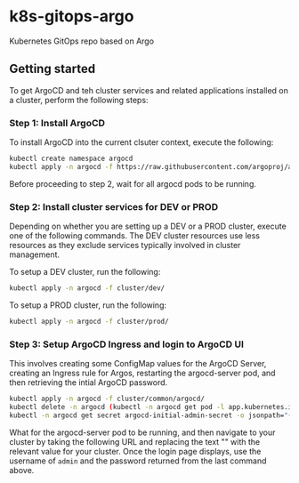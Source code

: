 # k8s-gitops-argo

Kubernetes GitOps repo based on Argo

## Getting started

To get ArgoCD and teh cluster services and related applications installed on a cluster, perform the following steps:

### Step 1: Install ArgoCD

To install ArgoCD into the current clsuter context, execute the following:

```bash
kubectl create namespace argocd
kubectl apply -n argocd -f https://raw.githubusercontent.com/argoproj/argo-cd/stable/manifests/install.yaml
```

Before proceeding to step 2, wait for all argocd pods to be running. 

### Step 2: Install cluster services for DEV or PROD

Depending on whether you are setting up a DEV or a PROD cluster, execute one of the following commands. The DEV cluster resources use less resources as they exclude services typically involved in cluster management.

To setup a DEV cluster, run the following:

```bash
kubectl apply -n argocd -f cluster/dev/
```

To setup a PROD cluster, run the following:

```bash
kubectl apply -n argocd -f cluster/prod/
```

### Step 3: Setup ArgoCD Ingress and login to ArgoCD UI

This involves creating some ConfigMap values for the ArgoCD Server, creating an Ingress rule for Argos, restarting the argocd-server pod, and then retrieving the intial ArgoCD password.

```bash
kubectl apply -n argocd -f cluster/common/argocd/
kubectl delete -n argocd (kubectl -n argocd get pod -l app.kubernetes.io/name=argocd-server -o name)
kubectl -n argocd get secret argocd-initial-admin-secret -o jsonpath="{.data.password}" | base64 -d
```

What for the argocd-server pod to be running, and then navigate to your cluster by taking the following URL and replacing the text "<cluster-ip-or-fqdn>" with the relevant value for your cluster. Once the login page displays, use the username of `admin` and the password returned from the last command above.